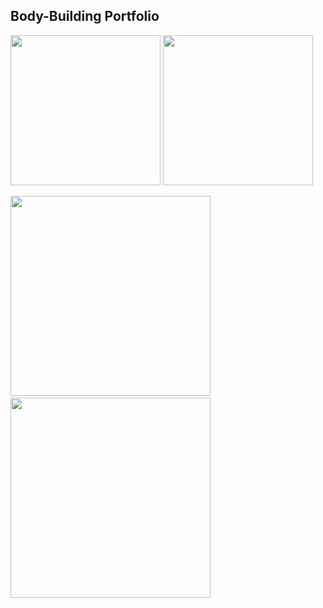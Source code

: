 ## Body-Building Portfolio

<img src="https://just-amans-stuff.s3.ap-south-1.amazonaws.com/bodybuilding/Oct18.jpg" height="240px"/>&nbsp;<img src="https://just-amans-stuff.s3.ap-south-1.amazonaws.com/bodybuilding/Apr20-back-1.png" height="240px"/>
<br/>

<img src="https://just-amans-stuff.s3.ap-south-1.amazonaws.com/bodybuilding/Jan20.jpg" height="320px"/>&nbsp;<img src="https://just-amans-stuff.s3.ap-south-1.amazonaws.com/bodybuilding/June18.jpg" height="320px"/>
